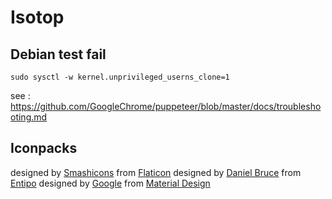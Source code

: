 # Isotop

## Debian test fail

`sudo sysctl -w kernel.unprivileged_userns_clone=1`

see : https://github.com/GoogleChrome/puppeteer/blob/master/docs/troubleshooting.md

## Iconpacks

designed by [Smashicons](https://www.flaticon.com/authors/smashicons) from [Flaticon](https://www.flaticon.com/packs/design-collection/1)
designed by [Daniel Bruce](https://www.flaticon.com/authors/daniel-bruce) from [Entipo](https://www.flaticon.com/packs/entypo)
designed by [Google](https://www.flaticon.com/authors/google) from [Material Design](https://www.flaticon.com/packs/material-design)
